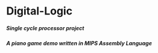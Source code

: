 # Digital-Logic

##### Single cycle processor project
##### A piano game demo written in MIPS Assembly Language
